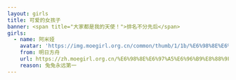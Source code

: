 ```yaml
---
layout: girls
title: 可爱的女孩子
banner: <span title="大家都是我的天使！">排名不分先后</span>
girls:
  - name: 阿米娅
    avatar: 'https://img.moegirl.org.cn/common/thumb/1/1b/%E6%98%8E%E6%97%A5%E6%96%B9%E8%88%9F_tx_%E9%98%BF%E7%B1%B3%E5%A8%85.png/75px-%E6%98%8E%E6%97%A5%E6%96%B9%E8%88%9F_tx_%E9%98%BF%E7%B1%B3%E5%A8%85.png'
    from: 明日方舟
    url: https://zh.moegirl.org.cn/%E6%98%8E%E6%97%A5%E6%96%B9%E8%88%9F:%E9%98%BF%E7%B1%B3%E5%A8%85
    reason: 兔兔永远第一
---
```

